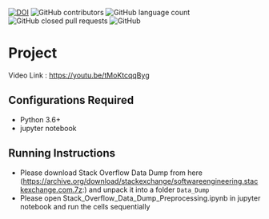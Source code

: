 [![DOI](https://zenodo.org/badge/288799494.svg)](https://zenodo.org/badge/latestdoi/288799494) 
![GitHub contributors](https://img.shields.io/github/contributors/mrpudlo/Project1)
![GitHub language count](https://img.shields.io/github/languages/count/sj94123/Project1)
![GitHub closed pull requests](https://img.shields.io/github/issues-pr-closed/mrpudlo/Project1)
![GitHub](https://img.shields.io/github/license/mrpudlo/Project1)

# Project


Video Link : https://youtu.be/tMoKtcqqByg

## Configurations Required
- Python 3.6+
- jupyter notebook

## Running Instructions


- Please download Stack Overflow Data Dump from here (https://archive.org/download/stackexchange/softwareengineering.stackexchange.com.7z:) and unpack it into a folder ```Data_Dump```
- Please open Stack_Overflow_Data_Dump_Preprocessing.ipynb in jupyter notebook and run the cells sequentially
